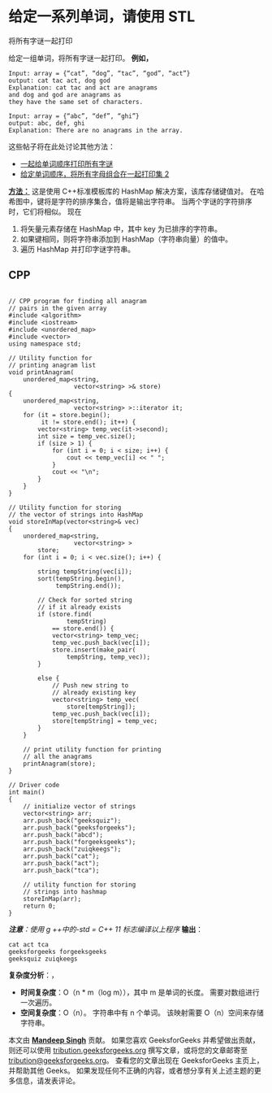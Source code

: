 # 给定一系列单词，请使用 STL

将所有字谜一起打印

给定一组单词，将所有字谜一起打印。
**例如，**

```
Input: array = {“cat”, “dog”, “tac”, “god”, “act”}
output: cat tac act, dog god
Explanation: cat tac and act are anagrams 
and dog and god are anagrams as 
they have the same set of characters.

Input: array = {“abc”, “def”, “ghi”}
output: abc, def, ghi
Explanation: There are no anagrams in the array.

```

这些帖子将在此处讨论其他方法：

*   [一起给单词顺序打印所有字谜](https://www.geeksforgeeks.org/given-a-sequence-of-words-print-all-anagrams-together/)
*   [给定单词顺序，将所有字母组合在一起打印集 2](https://www.geeksforgeeks.org/given-a-sequence-of-words-print-all-anagrams-together-set-2/)

**<u>方法：</u>** 这是使用 C++标准模板库的 HashMap 解决方案，该库存储键值对。 在哈希图中，键将是字符的排序集合，值将是输出字符串。 当两个字谜的字符排序时，它们将相似。 现在

1.  将矢量元素存储在 HashMap 中，其中 key 为已排序的字符串。
2.  如果键相同，则将字符串添加到 HashMap（字符串向量）的值中。
3.  遍历 HashMap 并打印字谜字符串。

## CPP

```

// CPP program for finding all anagram
// pairs in the given array
#include <algorithm>
#include <iostream>
#include <unordered_map>
#include <vector>
using namespace std;

// Utility function for
// printing anagram list
void printAnagram(
    unordered_map<string,
                  vector<string> >& store)
{
    unordered_map<string,
                  vector<string> >::iterator it;
    for (it = store.begin();
         it != store.end(); it++) {
        vector<string> temp_vec(it->second);
        int size = temp_vec.size();
        if (size > 1) {
            for (int i = 0; i < size; i++) {
                cout << temp_vec[i] << " ";
            }
            cout << "\n";
        }
    }
}

// Utility function for storing
// the vector of strings into HashMap
void storeInMap(vector<string>& vec)
{
    unordered_map<string,
                  vector<string> >
        store;
    for (int i = 0; i < vec.size(); i++) {

        string tempString(vec[i]);
        sort(tempString.begin(),
             tempString.end());

        // Check for sorted string
        // if it already exists
        if (store.find(
                tempString)
            == store.end()) {
            vector<string> temp_vec;
            temp_vec.push_back(vec[i]);
            store.insert(make_pair(
                tempString, temp_vec));
        }

        else {
            // Push new string to
            // already existing key
            vector<string> temp_vec(
                store[tempString]);
            temp_vec.push_back(vec[i]);
            store[tempString] = temp_vec;
        }
    }

    // print utility function for printing
    // all the anagrams
    printAnagram(store);
}

// Driver code
int main()
{
    // initialize vector of strings
    vector<string> arr;
    arr.push_back("geeksquiz");
    arr.push_back("geeksforgeeks");
    arr.push_back("abcd");
    arr.push_back("forgeeksgeeks");
    arr.push_back("zuiqkeegs");
    arr.push_back("cat");
    arr.push_back("act");
    arr.push_back("tca");

    // utility function for storing
    // strings into hashmap
    storeInMap(arr);
    return 0;
}

```

***注意**：使用 g ++中的-std = C++ 11 标志编译以上程序*
**输出**：

```
cat act tca 
geeksforgeeks forgeeksgeeks 
geeksquiz zuiqkeegs 

```

**复杂度分析**：，

*   **时间复杂度**：O（n * m（log m）），其中 m 是单词的长度。
    需要对数组进行一次遍历。
*   **空间复杂度**：O（n）。
    字符串中有 n 个单词。 该映射需要 O（n）空间来存储字符串。

本文由 [**Mandeep Singh**](https://github.com/msdeep14) 贡献。 如果您喜欢 GeeksforGeeks 并希望做出贡献，则还可以使用 [tribution.geeksforgeeks.org](http://www.contribute.geeksforgeeks.org) 撰写文章，或将您的文章邮寄至 tribution@geeksforgeeks.org。 查看您的文章出现在 GeeksforGeeks 主页上，并帮助其他 Geeks。
如果发现任何不正确的内容，或者想分享有关上述主题的更多信息，请发表评论。

